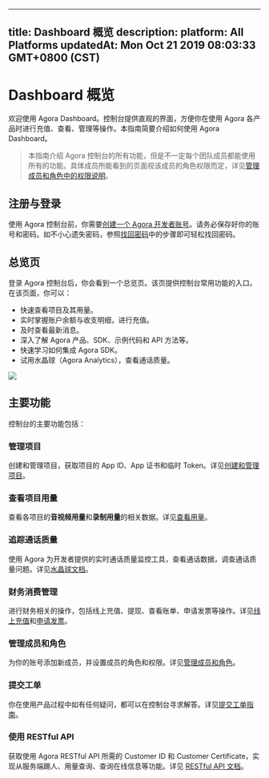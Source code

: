 
---
title: Dashboard 概览
description: 
platform: All Platforms
updatedAt: Mon Oct 21 2019 08:03:33 GMT+0800 (CST)
---
# Dashboard 概览
欢迎使用 Agora Dashboard。控制台提供直观的界面，方便你在使用 Agora 各产品时进行充值、查看、管理等操作。本指南简要介绍如何使用 Agora Dashboard。

> 本指南介绍 Agora 控制台的所有功能，但是不一定每个团队成员都能使用所有的功能。具体成员所能看到的页面视该成员的角色权限而定，详见[管理成员和角色中的权限说明](../../cn/Agora%20Platform/manage_member.md)。

## 注册与登录

使用 Agora 控制台前，你需要[创建一个 Agora 开发者账号](https://sso.agora.io/cn/signup)。请务必保存好你的账号和密码。如不小心遗失密码，参照[找回密码](../../cn/Agora%20Platform/sign_in_and_sign_up.md)中的步骤即可轻松找回密码。

## 总览页

登录 Agora 控制台后，你会看到一个总览页。该页提供控制台常用功能的入口。在该页面，你可以：

- 快速查看项目及其用量。
- 实时掌握账户余额与收支明细，进行充值。
- 及时查看最新消息。
- 深入了解 Agora 产品、SDK、示例代码和 API 方法等。
- 快速学习如何集成 Agora SDK。
- 试用水晶球（Agora Analytics），查看通话质量。

![](https://web-cdn.agora.io/docs-files/1557741022778)

## 主要功能

控制台的主要功能包括：

### 管理项目

创建和管理项目，获取项目的 App ID、App 证书和临时 Token。详见[创建和管理项目](../../cn/Agora%20Platform/manage_projects.md)。

### 查看项目用量

查看各项目的**音视频用量**和**录制用量**的相关数据。详见[查看用量](../../cn/Agora%20Platform/check_usage.md)。

### 追踪通话质量

使用 Agora 为开发者提供的实时通话质量监控工具，查看通话数据，调查通话质量问题。详见[水晶球文档](../../cn/Agora%20Platform/aa_guide.md)。

### 财务消费管理

进行财务相关的操作，包括线上充值、提现、查看账单、申请发票等操作。详见[线上充值](../../cn/Agora%20Platform/online_payment.md)和[申请发票](../../cn/Agora%20Platform/apply_invoice.md)。

### 管理成员和角色

为你的账号添加新成员，并设置成员的角色和权限。详见[管理成员和角色](../../cn/Agora%20Platform/manage_member.md)。

### 提交工单

你在使用产品过程中如有任何疑问，都可以在控制台寻求解答。详见[提交工单指南](../../cn/Agora%20Platform/ticket.md)。

### 使用 RESTful API

获取使用 Agora RESTful API 所需的 Customer ID 和 Customer Certificate，实现从服务端踢人、用量查询、查询在线信息等功能。详见 [RESTful API 文档](../../cn/Agora%20Platform/dashboard_restful_live.md)。
